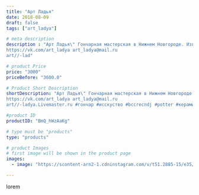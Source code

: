 ```yaml
---
title: "Арт Ладья"
date: 2018-08-09
draft: false
tags: ["art_ladya"]

# meta description
description : "Арт Ладья\" Гончарная мастерская в Нижнем Новгороде. Изготовление керамики и мастер//-классы по обучению. 
https://vk.com/art_ladya art_ladya@mail.ru 
art//-lad"

# product Price
price: "3000"
priceBefore: "3600.0"

# Product Short Description
shortDescription: "Арт Ладья\" Гончарная мастерская в Нижнем Новгороде. Изготовление керамики и мастер//-классы по обучению. 
https://vk.com/art_ladya art_ladya@mail.ru 
art//-ladya.Livemaster.ru #гончар #исскуство #bccrecndj #potter #керамикадляинтерьера #керамикаручнаяработа #гончарнаямастерская #керамиканазаказ #handmade #посудаизглины #керамика #гончарнаяпосуда #эксклюзивнаякерамика #painter #dishes #ceramicar #warrior #claygoods #restaurant #earthenware #ceramic #design #bottle #gifts #decanter #ceramicart #бутылки #штоф #clay #авторскаякерамика"

#product ID
productID: "BmQ_hWzAaKg"

# type must be "products"
type: "products"

# product Images
# first image will be shown in the product page
images:
  - image: "https://scontent-arn2-1.cdninstagram.com/v/t51.2885-15/e35/39986964_472719146578947_3684762291321962496_n.jpg?se=7&tp=1&_nc_ht=scontent-arn2-1.cdninstagram.com&_nc_cat=103&_nc_ohc=YCLnBoKKpi8AX9cBSLG&ccb=7-4&oh=3959c0a357877f0968a5dfbece1614b3&oe=60852A32&_nc_sid=86f79a&ig_cache_key=MTg0MjI1MTYxNjc0NTUzMDAxNg%3D%3D.2-ccb7-4"

---
```

lorem

